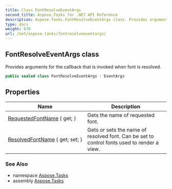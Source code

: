 ```yaml
---
title: Class FontResolveEventArgs
second_title: Aspose.Tasks for .NET API Reference
description: Aspose.Tasks.FontResolveEventArgs class. Provides arguments for the callback that is invoked when font is resolved
type: docs
weight: 670
url: /net/aspose.tasks/fontresolveeventargs/
---
```

## FontResolveEventArgs class

Provides arguments for the callback that is invoked when font is resolved.

```csharp
public sealed class FontResolveEventArgs : EventArgs
```

## Properties

| Name | Description |
| --- | --- |
| [RequestedFontName](../../aspose.tasks/fontresolveeventargs/requestedfontname/) { get; } | Gets the name of requested font. |
| [ResolvedFontName](../../aspose.tasks/fontresolveeventargs/resolvedfontname/) { get; set; } | Gets or sets the name of resolved font. Can be set to control fonts used to render a view. |

### See Also

* namespace [Aspose.Tasks](../../aspose.tasks/)
* assembly [Aspose.Tasks](../../)


